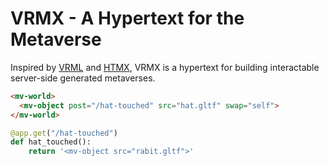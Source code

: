 # VRMX - A Hypertext for the Metaverse

Inspired by [VRML](https://en.wikipedia.org/wiki/VRML) and [HTMX](https://htmx.org/), VRMX is a hypertext for building interactable server-side generated metaverses.

```html
<mv-world>
  <mv-object post="/hat-touched" src="hat.gltf" swap="self">
</mv-world>
```

```python
@app.get("/hat-touched")
def hat_touched():
    return '<mv-object src="rabit.gltf">'
```
